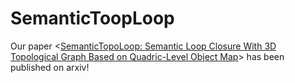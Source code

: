 # SemanticToopLoop
Our paper <[SemanticTopoLoop: Semantic Loop Closure With 3D Topological Graph Based on Quadric-Level Object Map](https://arxiv.org/abs/2311.02831)> has been published on arxiv!
